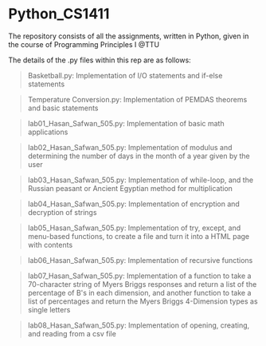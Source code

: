 # Python_CS1411
The repository consists of all the assignments, written in Python, given in the course of Programming Principles I @TTU

The details of the .py files within this rep are as follows:

> Basketball.py:
Implementation of I/O statements and if-else statements

>Temperature Conversion.py:
Implementation of PEMDAS theorems and basic statements

> lab01_Hasan_Safwan_505.py:
Implementation of basic math applications

> lab02_Hasan_Safwan_505.py:
Implementation of modulus and determining the number of days in the month of a year given by the user

> lab03_Hasan_Safwan_505.py:
Implementation of while-loop, and the Russian peasant or Ancient Egyptian method for multiplication 

> lab04_Hasan_Safwan_505.py:
Implementation of encryption and decryption of strings

> lab05_Hasan_Safwan_505.py:
Implementation of try, except, and menu-based functions, to create a file and turn it into a HTML page with contents

> lab06_Hasan_Safwan_505.py:
Implementation of recursive functions

> lab07_Hasan_Safwan_505.py:
Implementation of a function to take a 70-character string of Myers Briggs responses and return a list of the percentage of B's in each dimension, and another function to take a list of percentages and return the Myers Briggs 4-Dimension types as single letters

> lab08_Hasan_Safwan_505.py:
Implementation of opening, creating, and reading from a csv file
